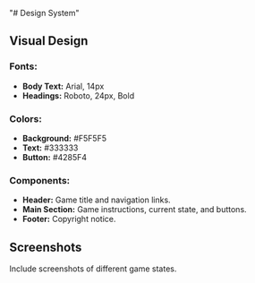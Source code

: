 "# Design System" 

## Visual Design

### Fonts:
- **Body Text:** Arial, 14px
- **Headings:** Roboto, 24px, Bold

### Colors:
- **Background:** #F5F5F5
- **Text:** #333333
- **Button:** #4285F4

### Components:
- **Header:** Game title and navigation links.
- **Main Section:** Game instructions, current state, and buttons.
- **Footer:** Copyright notice.

## Screenshots

Include screenshots of different game states.